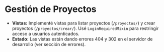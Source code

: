 # Gestión de Proyectos

- **Vistas:** Implementé vistas para listar proyectos (`/proyectos/`) y crear proyectos (`/proyectos/crear/`). Usé `LoginRequiredMixin` para restringir acceso a usuarios autenticados.
- **Estado:** Las vistas están dando errores 404 y 302 en el servidor de desarrollo (ver sección de errores).
